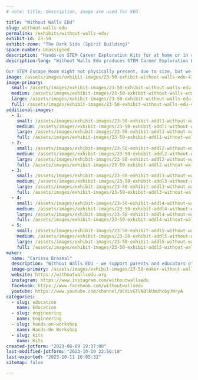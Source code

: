 ```yaml
---
# note: title, description, image are used for SEO

title: "Without Walls EDU"
slug: without-walls-edu
permalink: /exhibits/without-walls-edu/
exhibit-id: 23-50
exhibit-zone: "The Dark Side (Spirit Building)"
space-number: Unassigned
description: "Hands-on STEM Career Exploration Kits for at home or in classroom and STEM Escape Rooms for schools."
description-long: "Without Walls Edu produces STEM Career Exploration Kits, specially designed to inspire young minds and ignite a passion for science, technology, engineering, and mathematics. Each kit is brimming with exciting hands-on activities, real-world applications, and interactive components that bring STEM careers to life. The aim is to provide children with a comprehensive understanding of various STEM careers, opening up possibilities they might not have considered before. These kits serve as a bridge between education and the real world, encouraging children to explore, ask questions, and make connections. 

Our STEM Escape Room might not physically present, due to size, but we will be able to showcase features of this immersive hands-on engaging experience the connects STEM to its real-life applications."
image: /assets/images/exhibit-images/23-50-exhibit-without-walls-edu-43-wow-logo-2-9739-large.png
image-primary: 
  small: /assets/images/exhibit-images/23-50-exhibit-without-walls-edu-43-wow-logo-2-9739-small.png
  medium: /assets/images/exhibit-images/23-50-exhibit-without-walls-edu-43-wow-logo-2-9739-medium.png
  large: /assets/images/exhibit-images/23-50-exhibit-without-walls-edu-43-wow-logo-2-9739-large.png
  full: /assets/images/exhibit-images/23-50-exhibit-without-walls-edu-43-wow-logo-2-9739-full.png
additional-images: 
  - 1:
    small: /assets/images/exhibit-images/23-50-exhibit-addl1-without-walls-edu-img-7458-small.jpg
    medium: /assets/images/exhibit-images/23-50-exhibit-addl1-without-walls-edu-img-7458-medium.jpg
    large: /assets/images/exhibit-images/23-50-exhibit-addl1-without-walls-edu-img-7458-large.jpg
    full: /assets/images/exhibit-images/23-50-exhibit-addl1-without-walls-edu-img-7458-full.jpg
  - 2:
    small: /assets/images/exhibit-images/23-50-exhibit-addl2-without-walls-edu-website-product-images-3-small.png
    medium: /assets/images/exhibit-images/23-50-exhibit-addl2-without-walls-edu-website-product-images-3-medium.png
    large: /assets/images/exhibit-images/23-50-exhibit-addl2-without-walls-edu-website-product-images-3-large.png
    full: /assets/images/exhibit-images/23-50-exhibit-addl2-without-walls-edu-website-product-images-3-full.png
  - 3:
    small: /assets/images/exhibit-images/23-50-exhibit-addl3-without-walls-edu-website-product-images-4-small.png
    medium: /assets/images/exhibit-images/23-50-exhibit-addl3-without-walls-edu-website-product-images-4-medium.png
    large: /assets/images/exhibit-images/23-50-exhibit-addl3-without-walls-edu-website-product-images-4-large.png
    full: /assets/images/exhibit-images/23-50-exhibit-addl3-without-walls-edu-website-product-images-4-full.png
  - 4:
    small: /assets/images/exhibit-images/23-50-exhibit-addl4-without-walls-edu-website-product-images-5-small.png
    medium: /assets/images/exhibit-images/23-50-exhibit-addl4-without-walls-edu-website-product-images-5-medium.png
    large: /assets/images/exhibit-images/23-50-exhibit-addl4-without-walls-edu-website-product-images-5-large.png
    full: /assets/images/exhibit-images/23-50-exhibit-addl4-without-walls-edu-website-product-images-5-full.png
  - 5:
    small: /assets/images/exhibit-images/23-50-exhibit-addl5-without-walls-edu-mascot-logo-small.jpg
    medium: /assets/images/exhibit-images/23-50-exhibit-addl5-without-walls-edu-mascot-logo-medium.jpg
    large: /assets/images/exhibit-images/23-50-exhibit-addl5-without-walls-edu-mascot-logo-large.jpg
    full: /assets/images/exhibit-images/23-50-exhibit-addl5-without-walls-edu-mascot-logo-full.jpg
maker: 
  name: "Carissa Brazeal"
  description: "Without Walls EDU - we support parents and educators of 7-13 year olds to explore different STEM careers through hands-on exploration."
  image-primary: /assets/images/exhibit-images/23-50-maker-without-walls-edu-wow-logo-2-medium.png
  website: https://withoutwallsedu.org
  instagram: https://www.instagram.com/withoutwallsedu
  facebook: https://www.facebook.com/withoutwallsedu
  youtube: https://www.youtube.com/channel/UCdLvGTVNBlkUmUhc6yJWryA
categories: 
  - slug: education
    name: Education
  - slug: engineering
    name: Engineering
  - slug: hands-on-workshop
    name: Hands-On Workshop
  - slug: kits
    name: Kits
created-jotform: "2023-08-09 19:37:08"
last-modified-jotform: "2023-10-10 22:50:18"
last-exported: "2023-10-11 16:05:32"
sitemap: false

---
```

